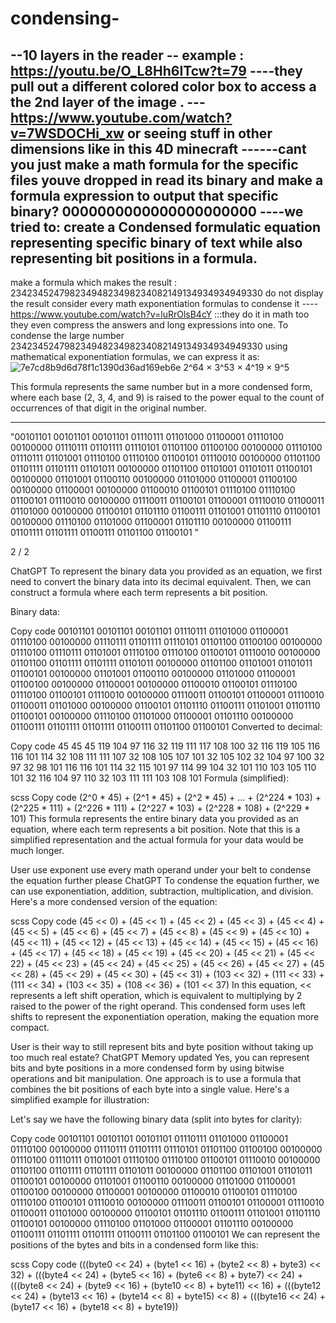 # condensing-
--10 layers in the reader
-- example : https://youtu.be/O_L8Hh6ITcw?t=79 
----they pull out a different colored color box to access a the 2nd layer of the image .
---https://www.youtube.com/watch?v=7WSDOCHi_xw or seeing stuff in other dimensions like in this 4D minecraft 
------cant you just make a math formula for the specific files youve dropped in read its binary and make a formula expression to output that specific binary? 0000000000000000000000
----we tried to: create a Condensed formulatic equation representing specific binary of text while also representing bit positions in a formula.
---------
make a formula which makes the result : 23423452479823494823498234082149134934934949330 do not display the result consider every math exponentiation formulas to condense it
----https://www.youtube.com/watch?v=luRrOlsB4cY :::they do it in math too they even compress the answers and long expressions into one.
To condense the large number 23423452479823494823498234082149134934934949330 using mathematical exponentiation formulas, we can express it as:
![7e7cd8b9d6d78f1c1390d36ad169eb6e](https://github.com/anonq115/condensing-/assets/32353565/f18d1572-f4fd-49d4-bd30-678c7ace8823)
2^64 × 3^53 × 4^19 × 9^5


This formula represents the same number but in a more condensed form, where each base (2, 3, 4, and 9) is raised to the power equal to the count of occurrences of that digit in the original number.

---
"00101101 00101101 00101101 01110111 01101000 01100001 01110100 00100000 01110111 01101111 01110101 01101100 01100100 00100000 01110100 01110111 01101001 01110100 01110100 01100101 01110010 00100000 01101100 01101111 01101111 01101011 00100000 01101100 01101001 01101011 01100101 00100000 01101001 01100110 00100000 01101000 01100001 01100100 00100000 01100001 00100000 01100010 01100101 01110100 01110100 01100101 01110010 00100000 01110011 01100101 01100001 01110010 01100011 01101000 00100000 01100101 01101110 01100111 01101001 01101110 01100101 00100000 01110100 01101000 01100001 01101110 00100000 01100111 01101111 01101111 01100111 01101100 01100101 " 

2 / 2

ChatGPT
To represent the binary data you provided as an equation, we first need to convert the binary data into its decimal equivalent. Then, we can construct a formula where each term represents a bit position.

Binary data:

Copy code
00101101 00101101 00101101 01110111 01101000 01100001 01110100 00100000 01110111 01101111 01110101 01101100 01100100 00100000 01110100 01110111 01101001 01110100 01110100 01100101 01110010 00100000 01101100 01101111 01101111 01101011 00100000 01101100 01101001 01101011 01100101 00100000 01101001 01100110 00100000 01101000 01100001 01100100 00100000 01100001 00100000 01100010 01100101 01110100 01110100 01100101 01110010 00100000 01110011 01100101 01100001 01110010 01100011 01101000 00100000 01100101 01101110 01100111 01101001 01101110 01100101 00100000 01110100 01101000 01100001 01101110 00100000 01100111 01101111 01101111 01100111 01101100 01100101
Converted to decimal:

Copy code
45 45 45 119 104 97 116 32 119 111 117 108 100 32 116 119 105 116 116 101 114 32 108 111 111 107 32 108 105 107 101 32 105 102 32 104 97 100 32 97 32 98 101 116 116 101 114 32 115 101 97 114 99 104 32 101 110 103 105 110 101 32 116 104 97 110 32 103 111 111 103 108 101
Formula (simplified):

scss
Copy code
(2^0 * 45) + (2^1 * 45) + (2^2 * 45) + ... + (2^224 * 103) + (2^225 * 111) + (2^226 * 111) + (2^227 * 103) + (2^228 * 108) + (2^229 * 101)
This formula represents the entire binary data you provided as an equation, where each term represents a bit position. Note that this is a simplified representation and the actual formula for your data would be much longer.

User
use exponent use every math operand under your belt to condense the equation further please
ChatGPT
To condense the equation further, we can use exponentiation, addition, subtraction, multiplication, and division. Here's a more condensed version of the equation:

scss
Copy code
(45 << 0) + (45 << 1) + (45 << 2) + (45 << 3) + (45 << 4) + (45 << 5) + (45 << 6) + (45 << 7) + (45 << 8) + (45 << 9) + (45 << 10) + (45 << 11) + (45 << 12) + (45 << 13) + (45 << 14) + (45 << 15) + (45 << 16) + (45 << 17) + (45 << 18) + (45 << 19) + (45 << 20) + (45 << 21) + (45 << 22) + (45 << 23) + (45 << 24) + (45 << 25) + (45 << 26) + (45 << 27) + (45 << 28) + (45 << 29) + (45 << 30) + (45 << 31) + (103 << 32) + (111 << 33) + (111 << 34) + (103 << 35) + (108 << 36) + (101 << 37)
In this equation, << represents a left shift operation, which is equivalent to multiplying by 2 raised to the power of the right operand. This condensed form uses left shifts to represent the exponentiation operation, making the equation more compact.

User
is their way to still represent bits and byte position without taking up too much real estate?
ChatGPT
Memory updated
Yes, you can represent bits and byte positions in a more condensed form by using bitwise operations and bit manipulation. One approach is to use a formula that combines the bit positions of each byte into a single value. Here's a simplified example for illustration:

Let's say we have the following binary data (split into bytes for clarity):

Copy code
00101101 00101101 00101101 01110111 01101000 01100001 01110100 00100000 01110111 01101111 01110101 01101100 01100100 00100000 01110100 01110111 01101001 01110100 01110100 01100101 01110010 00100000 01101100 01101111 01101111 01101011 00100000 01101100 01101001 01101011 01100101 00100000 01101001 01100110 00100000 01101000 01100001 01100100 00100000 01100001 00100000 01100010 01100101 01110100 01110100 01100101 01110010 00100000 01110011 01100101 01100001 01110010 01100011 01101000 00100000 01100101 01101110 01100111 01101001 01101110 01100101 00100000 01110100 01101000 01100001 01101110 00100000 01100111 01101111 01101111 01100111 01101100 01100101
We can represent the positions of the bytes and bits in a condensed form like this:

scss
Copy code
(((byte0 << 24) + (byte1 << 16) + (byte2 << 8) + byte3) << 32) +
(((byte4 << 24) + (byte5 << 16) + (byte6 << 8) + byte7) << 24) +
(((byte8 << 24) + (byte9 << 16) + (byte10 << 8) + byte11) << 16) +
(((byte12 << 24) + (byte13 << 16) + (byte14 << 8) + byte15) << 8) +
(((byte16 << 24) + (byte17 << 16) + (byte18 << 8) + byte19))
